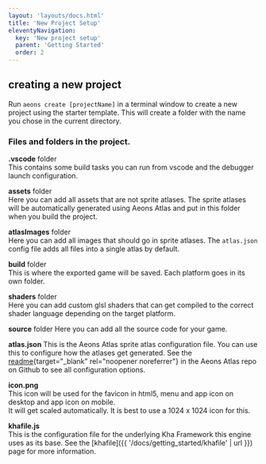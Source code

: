 ```yaml
---
layout: 'layouts/docs.html'
title: 'New Project Setup'
eleventyNavigation:
  key: 'New project setup'
  parent: 'Getting Started'
  order: 2
---
```


## creating a new project
Run `aeons create [projectName]` in a terminal window to create a new project using the starter template. This will
create a folder with the name you chose in the current directory.  

### Files and folders in the project.
**.vscode** folder  
This contains some build tasks you can run from vscode and the debugger launch configuration.  

**assets** folder  
Here you can add all assets that are not sprite atlases. The sprite atlases will be automatically generated using Aeons
Atlas and put in this folder when you build the project.  

**atlasImages** folder  
Here you can add all images that should go in sprite atlases. The `atlas.json` config file adds all files into a single
atlas by default.  

**build** folder  
This is where the exported game will be saved. Each platform goes in its own folder.  

**shaders** folder  
Here you can add custom glsl shaders that can get compiled to the correct shader language depending on the target
platform.  

**source** folder
Here you can add all the source code for your game.  

**atlas.json**
This is the Aeons Atlas sprite atlas configuration file. You can use this to configure how the atlases get generated.
See the [readme](https://github.com/codescapade/aeons-atlas){target="_blank" rel="noopener noreferrer"} in the Aeons
Atlas repo on Github to see all configuration options.  

**icon.png**  
This icon will be used for the favicon in html5, menu and app icon on desktop and app icon on mobile.  
It will get scaled automatically. It is best to use a 1024 x 1024 icon for this.  

**khafile.js**  
This is the configuration file for the underlying Kha Framework this engine uses as its base. See the [khafile]({{ '/docs/getting_started/khafile' | url }})
page for more information.